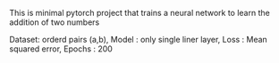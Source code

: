 This is minimal pytorch project that trains a neural network to learn the addition of two numbers

Dataset: orderd pairs (a,b),
Model : only single liner layer,
Loss : Mean squared error,
Epochs : 200 
